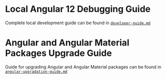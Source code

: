 # Local Angular 12 Debugging Guide

Complete local development guide can be found in [`developer-guide.md`](./developer-guide.md)

# Angular and Angular Material Packages Upgrade Guide

Guide for upgrading Angular and Angular Material packages can be found in [`angular-upgradation-guide.md`](./angular-upgrade-guide.md)
